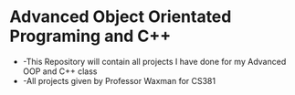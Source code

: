 # Advanced Object Orientated Programing and C++
* -This Repository will contain all projects I have done for my Advanced OOP and C++ class
* -All projects given by Professor Waxman for CS381
